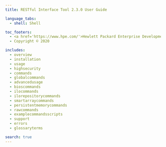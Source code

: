 ```yaml
---
title: RESTful Interface Tool 2.3.0 User Guide

language_tabs:
  - shell: Shell

toc_footers:
  - <a href='https://www.hpe.com/'>Hewlett Packard Enterprise Development LP</a>
  - Copyright © 2020

includes:
  - overview
  - installation
  - usage
  - highsecurity
  - commands
  - globalcommands
  - advancedusage
  - bioscommands
  - ilocommands
  - ilorepositorycommands
  - smartarraycommands
  - persistentmemorycommands
  - rawcommands
  - examplecommandsscripts
  - support
  - errors
  - glossaryterms

search: true
---
```

